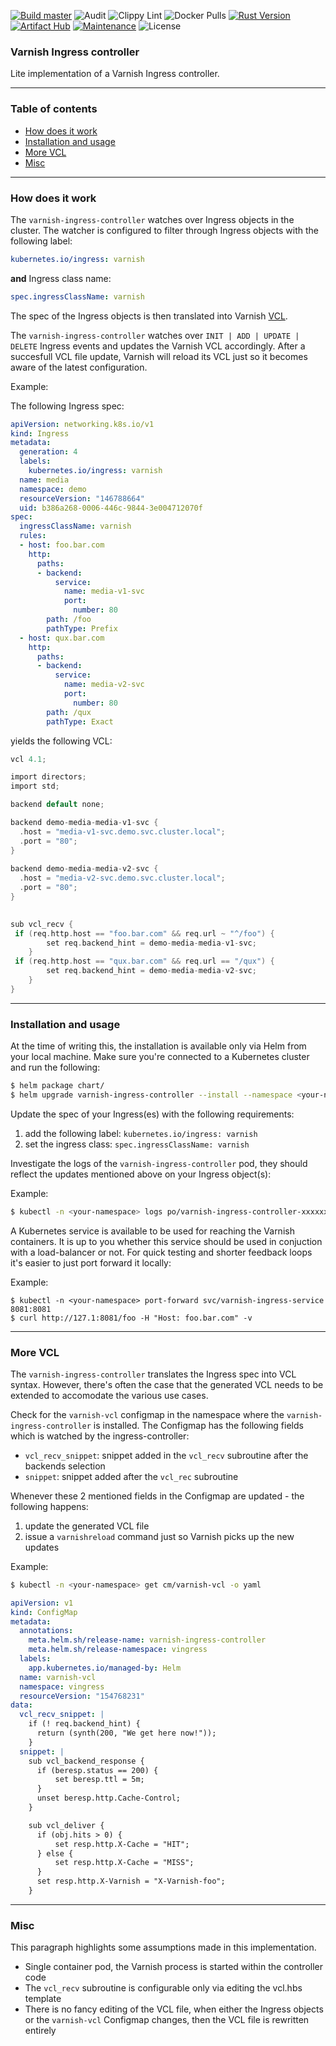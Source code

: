 [![Build master](https://github.com/mariusmagureanu/vingress/actions/workflows/rust.yml/badge.svg)](https://github.com/mariusmagureanu/vingress/actions/workflows/rust.yml)
![Audit](https://github.com/mariusmagureanu/vingress/actions/workflows/audit.yaml/badge.svg)
![Clippy Lint](https://github.com/mariusmagureanu/vingress/actions/workflows/clippy.yaml/badge.svg)
![Docker Pulls](https://img.shields.io/docker/pulls/mariusm/vingress)
[![Rust Version](https://img.shields.io/badge/rustc-1.81-blue.svg)](https://www.rust-lang.org)
[![Artifact Hub](https://img.shields.io/endpoint?url=https://artifacthub.io/badge/repository/varnish-ingress-controller)](https://artifacthub.io/packages/search?repo=varnish-ingress-controller)
[![Maintenance](https://img.shields.io/badge/maintenance-actively%20maintained-green.svg)](https://github.com/mariusmagureanu/vingress)
![License](https://img.shields.io/badge/license-BSD%202--Clause-blue.svg)




### Varnish Ingress controller
Lite implementation of a Varnish Ingress controller.

---

### Table of contents

- [How does it work](#how-does-it-work)
- [Installation and usage](#installation-and-usage)
- [More VCL](#more-vcl)
- [Misc](#misc)

---

### How does it work

The ``varnish-ingress-controller`` watches over Ingress objects in the cluster. The watcher is configured to
filter through Ingress objects with the following label:

```yaml
kubernetes.io/ingress: varnish
```

**and** Ingress class name:

```yaml
spec.ingressClassName: varnish
```

The spec of the Ingress objects is then translated into Varnish [VCL](https://varnish-cache.org/docs/trunk/users-guide/vcl.html).

The ``varnish-ingress-controller`` watches over ``INIT | ADD | UPDATE | DELETE`` Ingress events and updates
the Varnish VCL accordingly. After a succesfull VCL file update, Varnish will reload its VCL just so it becomes aware of the latest configuration.


Example:

The following Ingress spec:

```yaml
apiVersion: networking.k8s.io/v1
kind: Ingress
metadata:
  generation: 4
  labels:
    kubernetes.io/ingress: varnish
  name: media
  namespace: demo
  resourceVersion: "146788664"
  uid: b386a268-0006-446c-9844-3e004712070f
spec:
  ingressClassName: varnish
  rules:
  - host: foo.bar.com
    http:
      paths:
      - backend:
          service:
            name: media-v1-svc
            port:
              number: 80
        path: /foo
        pathType: Prefix
  - host: qux.bar.com
    http:
      paths:
      - backend:
          service:
            name: media-v2-svc
            port:
              number: 80
        path: /qux
        pathType: Exact
```

yields the following VCL:

```c
vcl 4.1;

import directors;
import std;

backend default none;

backend demo-media-media-v1-svc {
  .host = "media-v1-svc.demo.svc.cluster.local";
  .port = "80";
}
  
backend demo-media-media-v2-svc {
  .host = "media-v2-svc.demo.svc.cluster.local";
  .port = "80";
}
  

sub vcl_recv {
 if (req.http.host == "foo.bar.com" && req.url ~ "^/foo") {
        set req.backend_hint = demo-media-media-v1-svc;
    }
 if (req.http.host == "qux.bar.com" && req.url == "/qux") {
        set req.backend_hint = demo-media-media-v2-svc;
    }
}
```

---

### Installation and usage

At the time of writing this, the installation is available only via Helm from your local machine.
Make sure you're connected to a Kubernetes cluster and run the following:

```sh
$ helm package chart/
$ helm upgrade varnish-ingress-controller --install --namespace <your-namespace> --create-namespace ./varnish-ingress-controller-0.3.0.tgz -f chart/values.yaml
```

Update the spec of your Ingress(es) with the following requirements:

1. add the following label: ``kubernetes.io/ingress: varnish``
2. set the ingress class: ``spec.ingressClassName: varnish``

Investigate the logs of the ``varnish-ingress-controller`` pod, they should reflect the updates mentioned above on your Ingress object(s):

Example:

```sh
$ kubectl -n <your-namespace> logs po/varnish-ingress-controller-xxxxxxxxxx-yyyyy 
```

A Kubernetes service is available to be used for reaching the Varnish containers. It is up to you whether this service
should be used in conjuction with a load-balancer or not. 
For quick testing and shorter feedback loops it's easier to just port forward it locally:

Example:

```
$ kubectl -n <your-namespace> port-forward svc/varnish-ingress-service 8081:8081
$ curl http://127.1:8081/foo -H "Host: foo.bar.com" -v
```

---

### More VCL

The ``varnish-ingress-controller`` translates the Ingress spec into VCL syntax. However, there's often the 
case that the generated VCL needs to be extended to accomodate the various use cases.

Check for the ``varnish-vcl`` configmap in the namespace where the ``varnish-ingress-controller`` is installed.
The Configmap has the following fields which is watched by the ingress-controller:

 * ``vcl_recv_snippet``: snippet added in the ``vcl_recv`` subroutine after the backends selection
 * ``snippet``: snippet added after the ``vcl_rec`` subroutine

Whenever these 2 mentioned fields in the Configmap are updated - the following happens:

 1. update the generated VCL file
 2. issue a ``varnishreload`` command just so Varnish picks up the new updates

Example: 

```sh
$ kubectl -n <your-namespace> get cm/varnish-vcl -o yaml
```

```yaml
apiVersion: v1
kind: ConfigMap
metadata:
  annotations:
    meta.helm.sh/release-name: varnish-ingress-controller
    meta.helm.sh/release-namespace: vingress
  labels:
    app.kubernetes.io/managed-by: Helm
  name: varnish-vcl
  namespace: vingress
  resourceVersion: "154768231"
data:
  vcl_recv_snippet: |
    if (! req.backend_hint) {
      return (synth(200, "We get here now!"));
    }
  snippet: |
    sub vcl_backend_response {
      if (beresp.status == 200) {
          set beresp.ttl = 5m; 
      }
      unset beresp.http.Cache-Control;
    }

    sub vcl_deliver {
      if (obj.hits > 0) {
          set resp.http.X-Cache = "HIT"; 
      } else {
          set resp.http.X-Cache = "MISS";
      }
      set resp.http.X-Varnish = "X-Varnish-foo";
    }
```

---

### Misc

This paragraph highlights some assumptions made in this implementation.

- Single container pod, the Varnish process is started within the controller code
- The ``vcl_recv`` subroutine is configurable only via editing the vcl.hbs template
- There is no fancy editing of the VCL file, when either the Ingress objects or the ``varnish-vcl`` Configmap changes, then the VCL file is rewritten entirely
